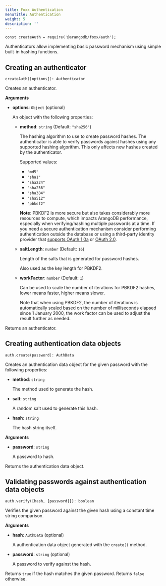 ```yaml
---
title: Foxx Authentication
menuTitle: Authentication
weight: 5
description: ''
---
```

`const createAuth = require('@arangodb/foxx/auth');`

Authenticators allow implementing basic password mechanism using simple
built-in hashing functions.

## Creating an authenticator

`createAuth([options]): Authenticator`

Creates an authenticator.

**Arguments**

- **options**: `Object` (optional)

  An object with the following properties:

  - **method**: `string` (Default: `"sha256"`)

    The hashing algorithm to use to create password hashes.
    The authenticator is able to verify passwords against hashes using
    any supported hashing algorithm. This only affects new hashes created
    by the authenticator.

    Supported values:

    - `"md5"`
    - `"sha1"`
    - `"sha224"`
    - `"sha256"`
    - `"sha384"`
    - `"sha512"`
    - `"pbkdf2"`

    **Note**: PBKDF2 is more secure but also takes considerably more resources
 to compute, which impacts ArangoDB performance, especially when
 verifying/hashing multiple passwords at a time. If you need a secure
 authentication mechanism consider performing authentication outside the database
 or using a third-party identity provider that [supports OAuth 1.0a](oauth-1-0a.md)
 or [OAuth 2.0](oauth-2-0.md).

  - **saltLength**: `number` (Default: `16`)

    Length of the salts that is generated for password hashes.

    Also used as the key length for PBKDF2.

  - **workFactor**: `number` (Default: `1`)

    Can be used to scale the number of iterations for PBKDF2 hashes,
    lower means faster, higher means slower.

    Note that when using PBKDF2, the number of iterations is automatically
    scaled based on the number of milliseconds elapsed since 1 January 2000,
    the work factor can be used to adjust the result further as needed.

Returns an authenticator.

## Creating authentication data objects

`auth.create(password): AuthData`

Creates an authentication data object for the given password with the
following properties:

- **method**: `string`

  The method used to generate the hash.

- **salt**: `string`

  A random salt used to generate this hash.

- **hash**: `string`

  The hash string itself.

**Arguments**

- **password**: `string`

  A password to hash.

Returns the authentication data object.

## Validating passwords against authentication data objects

`auth.verify([hash, [password]]): boolean`

Verifies the given password against the given hash using a constant time
string comparison.

**Arguments**

- **hash**: `AuthData` (optional)

  A authentication data object generated with the `create()` method.

- **password**: `string` (optional)

  A password to verify against the hash.

Returns `true` if the hash matches the given password. Returns `false` otherwise.
